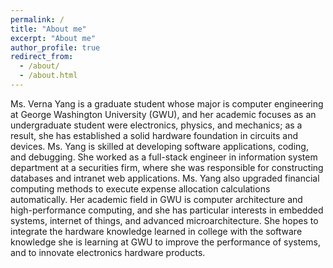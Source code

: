 ```yaml
---
permalink: /
title: "About me"
excerpt: "About me"
author_profile: true
redirect_from: 
  - /about/
  - /about.html
---
```


Ms. Verna Yang is a graduate student whose major is computer engineering at George Washington University (GWU), and her academic focuses as an undergraduate student were electronics, physics, and mechanics; as a result, she has established a solid hardware foundation in circuits and devices. Ms. Yang is skilled at developing software applications, coding, and debugging. She worked as a full-stack engineer in information system department at a securities firm, where she was responsible for constructing databases and intranet web applications. Ms. Yang also upgraded financial computing methods to execute expense allocation calculations automatically. Her academic field in GWU is computer architecture and high-performance computing, and she has particular interests in embedded systems, internet of things, and advanced microarchitecture. She hopes to integrate the hardware knowledge learned in college with the software knowledge she is learning at GWU to improve the performance of systems, and to innovate electronics hardware products.

